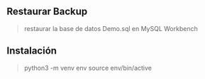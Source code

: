 ## Restaurar Backup
>restaurar la base de datos Demo.sql en MySQL Workbench

## Instalación

> python3 -m venv env
> source env/bin/active